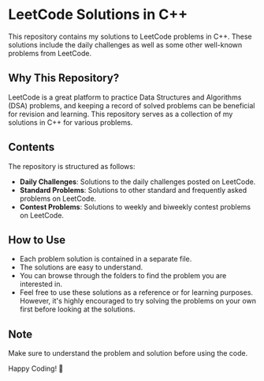 # LeetCode Solutions in C++

This repository contains my solutions to LeetCode problems in C++. These solutions include the daily challenges as well as some other well-known problems from LeetCode.

## Why This Repository?

LeetCode is a great platform to practice Data Structures and Algorithms (DSA) problems, and keeping a record of solved problems can be beneficial for revision and learning. This repository serves as a collection of my solutions in C++ for various problems.

## Contents

The repository is structured as follows:

- **Daily Challenges**: Solutions to the daily challenges posted on LeetCode.
- **Standard Problems**: Solutions to other standard and frequently asked problems on LeetCode.
- **Contest Problems**: Solutions to weekly and biweekly contest problems on LeetCode.

## How to Use

- Each problem solution is contained in a separate file.
- The solutions are easy to understand.
- You can browse through the folders to find the problem you are interested in.
- Feel free to use these solutions as a reference or for learning purposes. However, it's highly encouraged to try solving the problems on your own first before looking at the solutions.

## Note

Make sure to understand the problem and solution before using the code.

Happy Coding! :rocket:
